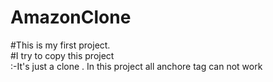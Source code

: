 # AmazonClone

#This is my first project.<br>
#I try to copy this project<br>
:-It's just a clone . 
In this project all anchore tag can not work 
